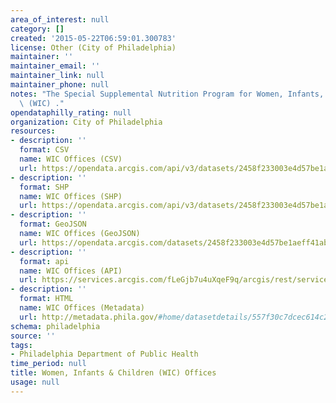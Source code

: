 ```yaml
---
area_of_interest: null
category: []
created: '2015-05-22T06:59:01.300783'
license: Other (City of Philadelphia)
maintainer: ''
maintainer_email: ''
maintainer_link: null
maintainer_phone: null
notes: "The Special Supplemental Nutrition Program for Women, Infants, and Children\
  \ (WIC) ."
opendataphilly_rating: null
organization: City of Philadelphia
resources:
- description: ''
  format: CSV
  name: WIC Offices (CSV)
  url: https://opendata.arcgis.com/api/v3/datasets/2458f233003e4d57be1aeff41abb0121_0/downloads/data?format=csv&spatialRefId=4326
- description: ''
  format: SHP
  name: WIC Offices (SHP)
  url: https://opendata.arcgis.com/api/v3/datasets/2458f233003e4d57be1aeff41abb0121_0/downloads/data?format=shp&spatialRefId=4326
- description: ''
  format: GeoJSON
  name: WIC Offices (GeoJSON)
  url: https://opendata.arcgis.com/datasets/2458f233003e4d57be1aeff41abb0121_0.geojson
- description: ''
  format: api
  name: WIC Offices (API)
  url: https://services.arcgis.com/fLeGjb7u4uXqeF9q/arcgis/rest/services/WIC_Offices/FeatureServer/0/query?outFields=*&where=1%3D1
- description: ''
  format: HTML
  name: WIC Offices (Metadata)
  url: http://metadata.phila.gov/#home/datasetdetails/557f30c7dcec614c29ce8b73/representationdetails/557f30e4c579ea311699bb50/
schema: philadelphia
source: ''
tags:
- Philadelphia Department of Public Health
time_period: null
title: Women, Infants & Children (WIC) Offices
usage: null
---
```


